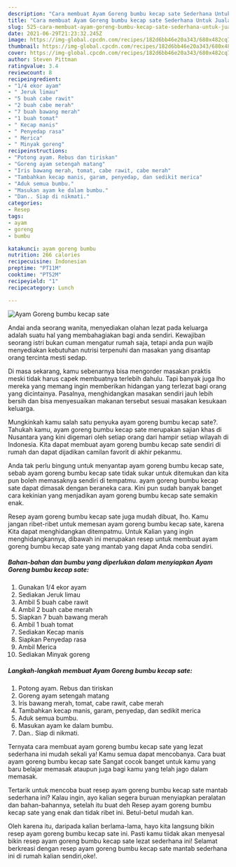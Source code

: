 ```yaml
---
description: "Cara membuat Ayam Goreng bumbu kecap sate Sederhana Untuk Jualan"
title: "Cara membuat Ayam Goreng bumbu kecap sate Sederhana Untuk Jualan"
slug: 525-cara-membuat-ayam-goreng-bumbu-kecap-sate-sederhana-untuk-jualan
date: 2021-06-29T21:23:32.245Z
image: https://img-global.cpcdn.com/recipes/182d6bb46e20a343/680x482cq70/ayam-goreng-bumbu-kecap-sate-foto-resep-utama.jpg
thumbnail: https://img-global.cpcdn.com/recipes/182d6bb46e20a343/680x482cq70/ayam-goreng-bumbu-kecap-sate-foto-resep-utama.jpg
cover: https://img-global.cpcdn.com/recipes/182d6bb46e20a343/680x482cq70/ayam-goreng-bumbu-kecap-sate-foto-resep-utama.jpg
author: Steven Pittman
ratingvalue: 3.4
reviewcount: 8
recipeingredient:
- "1/4 ekor ayam"
- " Jeruk limau"
- "5 buah cabe rawit"
- "2 buah cabe merah"
- "7 buah bawang merah"
- "1 buah tomat"
- " Kecap manis"
- " Penyedap rasa"
- " Merica"
- " Minyak goreng"
recipeinstructions:
- "Potong ayam. Rebus dan tiriskan"
- "Goreng ayam setengah matang"
- "Iris bawang merah, tomat, cabe rawit, cabe merah"
- "Tambahkan kecap manis, garam, penyedap, dan sedikit merica"
- "Aduk semua bumbu."
- "Masukan ayam ke dalam bumbu."
- "Dan.. Siap di nikmati."
categories:
- Resep
tags:
- ayam
- goreng
- bumbu

katakunci: ayam goreng bumbu 
nutrition: 266 calories
recipecuisine: Indonesian
preptime: "PT11M"
cooktime: "PT52M"
recipeyield: "1"
recipecategory: Lunch

---
```



![Ayam Goreng bumbu kecap sate](https://img-global.cpcdn.com/recipes/182d6bb46e20a343/680x482cq70/ayam-goreng-bumbu-kecap-sate-foto-resep-utama.jpg)

Andai anda seorang wanita, menyediakan olahan lezat pada keluarga adalah suatu hal yang membahagiakan bagi anda sendiri. Kewajiban seorang istri bukan cuman mengatur rumah saja, tetapi anda pun wajib menyediakan kebutuhan nutrisi terpenuhi dan masakan yang disantap orang tercinta mesti sedap.

Di masa  sekarang, kamu sebenarnya bisa mengorder masakan praktis meski tidak harus capek membuatnya terlebih dahulu. Tapi banyak juga lho mereka yang memang ingin memberikan hidangan yang terlezat bagi orang yang dicintainya. Pasalnya, menghidangkan masakan sendiri jauh lebih bersih dan bisa menyesuaikan makanan tersebut sesuai masakan kesukaan keluarga. 



Mungkinkah kamu salah satu penyuka ayam goreng bumbu kecap sate?. Tahukah kamu, ayam goreng bumbu kecap sate merupakan sajian khas di Nusantara yang kini digemari oleh setiap orang dari hampir setiap wilayah di Indonesia. Kita dapat membuat ayam goreng bumbu kecap sate sendiri di rumah dan dapat dijadikan camilan favorit di akhir pekanmu.

Anda tak perlu bingung untuk menyantap ayam goreng bumbu kecap sate, sebab ayam goreng bumbu kecap sate tidak sukar untuk ditemukan dan kita pun boleh memasaknya sendiri di tempatmu. ayam goreng bumbu kecap sate dapat dimasak dengan beraneka cara. Kini pun sudah banyak banget cara kekinian yang menjadikan ayam goreng bumbu kecap sate semakin enak.

Resep ayam goreng bumbu kecap sate juga mudah dibuat, lho. Kamu jangan ribet-ribet untuk memesan ayam goreng bumbu kecap sate, karena Kita dapat menghidangkan ditempatmu. Untuk Kalian yang ingin menghidangkannya, dibawah ini merupakan resep untuk membuat ayam goreng bumbu kecap sate yang mantab yang dapat Anda coba sendiri.

<!--inarticleads1-->

##### Bahan-bahan dan bumbu yang diperlukan dalam menyiapkan Ayam Goreng bumbu kecap sate:

1. Gunakan 1/4 ekor ayam
1. Sediakan  Jeruk limau
1. Ambil 5 buah cabe rawit
1. Ambil 2 buah cabe merah
1. Siapkan 7 buah bawang merah
1. Ambil 1 buah tomat
1. Sediakan  Kecap manis
1. Siapkan  Penyedap rasa
1. Ambil  Merica
1. Sediakan  Minyak goreng




<!--inarticleads2-->

##### Langkah-langkah membuat Ayam Goreng bumbu kecap sate:

1. Potong ayam. Rebus dan tiriskan
1. Goreng ayam setengah matang
1. Iris bawang merah, tomat, cabe rawit, cabe merah
1. Tambahkan kecap manis, garam, penyedap, dan sedikit merica
1. Aduk semua bumbu.
1. Masukan ayam ke dalam bumbu.
1. Dan.. Siap di nikmati.




Ternyata cara membuat ayam goreng bumbu kecap sate yang lezat sederhana ini mudah sekali ya! Kamu semua dapat mencobanya. Cara buat ayam goreng bumbu kecap sate Sangat cocok banget untuk kamu yang baru belajar memasak ataupun juga bagi kamu yang telah jago dalam memasak.

Tertarik untuk mencoba buat resep ayam goreng bumbu kecap sate mantab sederhana ini? Kalau ingin, ayo kalian segera buruan menyiapkan peralatan dan bahan-bahannya, setelah itu buat deh Resep ayam goreng bumbu kecap sate yang enak dan tidak ribet ini. Betul-betul mudah kan. 

Oleh karena itu, daripada kalian berlama-lama, hayo kita langsung bikin resep ayam goreng bumbu kecap sate ini. Pasti kamu tiidak akan menyesal bikin resep ayam goreng bumbu kecap sate lezat sederhana ini! Selamat berkreasi dengan resep ayam goreng bumbu kecap sate mantab sederhana ini di rumah kalian sendiri,oke!.

